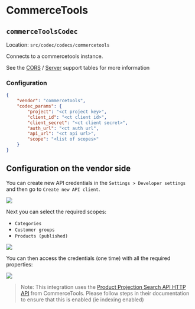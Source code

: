 # CommerceTools

## `commerceToolsCodec`
Location: `src/codec/codecs/commercetools`

Connects to a commercetools instance.

See the [CORS](../../../README.md#cors-support-table) / [Server](../../../README.md#server-support-table) support tables for more information

### Configuration

```json
{
    "vendor": "commercetools",
    "codec_params": {
        "project": "<ct project key>",
        "client_id": "<ct client id>",
        "client_secret": "<ct client secret>",
        "auth_url": "<ct auth url",
        "api_url": "<ct api url>",
        "scope": "<list of scopes>"
    }
}
```

## Configuration on the vendor side

You can create new API credentials in the `Settings > Developer settings` and then go to `Create new API client`.

![](../../media/commercetoolsA.png)

Next you can select the required scopes:

- `Categories`
- `Customer groups`
- `Products (published)`

![](../../media/commercetoolsB.png)

You can then access the credentials (one time) with all the required properties:

![](../../media/commercetoolsC.png)

> Note: This integration uses the [Product Projection Search API HTTP API](https://docs.commercetools.com/api/projects/products-search) from CommerceTools. Please follow steps in their documentation to ensure that this is enabled (ie indexing enabled)
